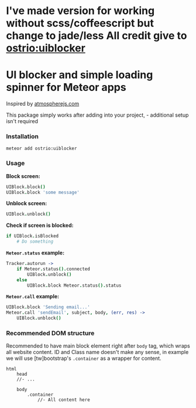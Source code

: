 I've made version for working without scss/coffeescript but change to jade/less
All credit give to [ostrio:uiblocker](https://atmospherejs.com/ostrio/uiblocker)
=============

UI blocker and simple loading spinner for Meteor apps
=============
Inspired by [atmospherejs.com](http://atmospherejs.com)

This package simply works after adding into your project, - additional setup isn't required

### Installation
```shell
meteor add ostrio:uiblocker
```

### Usage
__Block screen:__

```coffeescript
UIBlock.block()
UIBlock.block 'some message'
```


__Unblock screen:__

```coffeescript
UIBlock.unblock()
```

__Check if screen is blocked:__
```coffeescript
if UIBlock.isBlocked
	# Do something
```


__`Meteor.status` example:__

```coffeescript
Tracker.autorun ->
	if Meteor.status().connected
		UIBlock.unblock()
	else
		UIBlock.block Meteor.status().status
```


__`Meteor.call` example:__

```coffeescript
UIBlock.block 'Sending email...'
Meteor.call 'sendEmail', subject, body, (err, res) ->
	UIBlock.unblock()
```

### Recommended DOM structure
Recommended to have main block element right after `body` tag, which wraps all website content. ID and Class name doesn't make any sense, in example we will use [tw]bootstrap's `.container` as a wrapper for content.
```jade
html
	head
	//- ...

	body
		.container
			//- All content here
```
